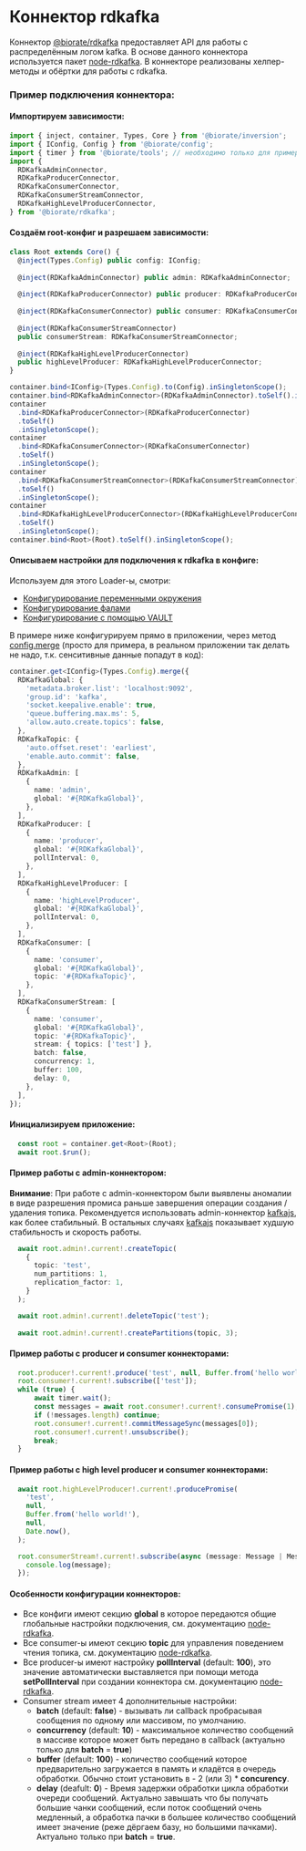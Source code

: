 # Коннектор rdkafka

Коннектор [@biorate/rdkafka](https://www.npmjs.com/package/@biorate/rdkafka) предоставляет API 
для работы с распределённым логом kafka.
В основе данного коннектора используется пакет [node-rdkafka](https://www.npmjs.com/package/node-rdkafka).
В коннекторе реализованы хелпер-методы и обёртки для работы с rdkafka.

### Пример подключения коннектора:

#### Импортируем зависимости:

```ts
import { inject, container, Types, Core } from '@biorate/inversion';
import { IConfig, Config } from '@biorate/config';
import { timer } from '@biorate/tools'; // необходимо только для примеров ниже
import {
  RDKafkaAdminConnector,
  RDKafkaProducerConnector,
  RDKafkaConsumerConnector,
  RDKafkaConsumerStreamConnector,
  RDKafkaHighLevelProducerConnector, 
} from '@biorate/rdkafka';
```

#### Создаём root-конфиг и разрешаем зависимости:

```ts
class Root extends Core() {
  @inject(Types.Config) public config: IConfig;
    
  @inject(RDKafkaAdminConnector) public admin: RDKafkaAdminConnector;
  
  @inject(RDKafkaProducerConnector) public producer: RDKafkaProducerConnector;
  
  @inject(RDKafkaConsumerConnector) public consumer: RDKafkaConsumerConnector;
  
  @inject(RDKafkaConsumerStreamConnector)
  public consumerStream: RDKafkaConsumerStreamConnector;
  
  @inject(RDKafkaHighLevelProducerConnector)
  public highLevelProducer: RDKafkaHighLevelProducerConnector;
}

container.bind<IConfig>(Types.Config).to(Config).inSingletonScope();
container.bind<RDKafkaAdminConnector>(RDKafkaAdminConnector).toSelf().inSingletonScope();
container
  .bind<RDKafkaProducerConnector>(RDKafkaProducerConnector)
  .toSelf()
  .inSingletonScope();
container
  .bind<RDKafkaConsumerConnector>(RDKafkaConsumerConnector)
  .toSelf()
  .inSingletonScope();
container
  .bind<RDKafkaConsumerStreamConnector>(RDKafkaConsumerStreamConnector)
  .toSelf()
  .inSingletonScope();
container
  .bind<RDKafkaHighLevelProducerConnector>(RDKafkaHighLevelProducerConnector)
  .toSelf()
  .inSingletonScope();
container.bind<Root>(Root).toSelf().inSingletonScope();
```

#### Описываем настройки для подключения к rdkafka в конфиге:

Используем для этого Loader-ы, смотри:
  - [Конфигурирование переменными окружения](./doc/ENV_LOADER.md)
  - [Конфигурирование фалами](./doc/FILE_LOADER.md)
  - [Конфигурирование с помощью VAULT](./doc/VAULT_LOADER.md)

В примере ниже конфигурируем прямо в приложении, через метод [config.merge](./doc/CONFIGURATION.md)
(просто для примера, в реальном приложении так делать не надо, т.к. сенситивные данные
попадут в код):

```ts
container.get<IConfig>(Types.Config).merge({
  RDKafkaGlobal: {
    'metadata.broker.list': 'localhost:9092',
    'group.id': 'kafka',
    'socket.keepalive.enable': true,
    'queue.buffering.max.ms': 5,
    'allow.auto.create.topics': false,
  },
  RDKafkaTopic: {
    'auto.offset.reset': 'earliest',
    'enable.auto.commit': false,
  },
  RDKafkaAdmin: [
    {
      name: 'admin',
      global: '#{RDKafkaGlobal}',
    },
  ],
  RDKafkaProducer: [
    {
      name: 'producer',
      global: '#{RDKafkaGlobal}',
      pollInterval: 0,
    },
  ],
  RDKafkaHighLevelProducer: [
    {
      name: 'highLevelProducer',
      global: '#{RDKafkaGlobal}',
      pollInterval: 0,
    },
  ],
  RDKafkaConsumer: [
    {
      name: 'consumer',
      global: '#{RDKafkaGlobal}',
      topic: '#{RDKafkaTopic}',
    },
  ],
  RDKafkaConsumerStream: [
    {
      name: 'consumer',
      global: '#{RDKafkaGlobal}',
      topic: '#{RDKafkaTopic}',
      stream: { topics: ['test'] },
      batch: false,
      concurrency: 1,
      buffer: 100,
      delay: 0,
    },
  ],
});
```

#### Инициализируем приложение: 

```ts
  const root = container.get<Root>(Root);
  await root.$run();
```

#### Пример работы с admin-коннектором:

**Внимание**: При работе с admin-коннектором были выявлены аномалии 
в виде разрешения промиса раньше завершения операции создания / удаления топика.
Рекомендуется использовать admin-коннектор [kafkajs](https://www.npmjs.com/package/@biorate/kafkajs),
как более стабильный. В остальных случаях [kafkajs](https://www.npmjs.com/package/@biorate/kafkajs)
показывает худшую стабильность и скорость работы.

```ts
  await root.admin!.current!.createTopic(
    {
      topic: 'test',
      num_partitions: 1,
      replication_factor: 1,
    }
  );

  await root.admin!.current!.deleteTopic('test');
  
  await root.admin!.current!.createPartitions(topic, 3);
```

#### Пример работы с producer и consumer коннекторами:

```ts
  root.producer!.current!.produce('test', null, Buffer.from('hello world!'));
  root.consumer!.current!.subscribe(['test']);
  while (true) {
      await timer.wait();
      const messages = await root.consumer!.current!.consumePromise(1);
      if (!messages.length) continue;
      root.consumer!.current!.commitMessageSync(messages[0]);
      root.consumer!.current!.unsubscribe();
      break;
  }
```

#### Пример работы с high level producer и consumer коннекторами:

```ts
  await root.highLevelProducer!.current!.producePromise(
    'test',
    null,
    Buffer.from('hello world!'),
    null,
    Date.now(),
  );

  root.consumerStream!.current!.subscribe(async (message: Message | Message[]) => {
    console.log(message);
  });
```

#### Особенности конфигурации коннекторов:

- Все конфиги имеют секцию **global** в которое передаются общие глобальные настройки подключения, см. документацию [node-rdkafka](https://www.npmjs.com/package/node-rdkafka).
- Все consumer-ы имеют секцию **topic** для управления поведением чтения топика, см. документацию [node-rdkafka](https://www.npmjs.com/package/node-rdkafka).
- Все producer-ы имеют настройку **pollInterval** (default: **100**), это значение автоматически выставляется при помощи метода **setPollInterval** при создании коннектора см. документацию [node-rdkafka](https://www.npmjs.com/package/node-rdkafka).
- Consumer stream имеет 4 дополнительные настройки:
  - **batch** (default: **false**) - вызывать ли callback пробрасывая сообщения по одному или массивом, по умолчанию.
  - **concurrency** (default: **10**) - максимальное количество сообщений в массиве которое может быть передано в callback (актуально только для **batch** = **true**)
  - **buffer** (default: **100**) - количество сообщений которое предварительно загружается в память и кладётся в очередь обработки. Обычно стоит установить в - 2 (или 3) * **concurency**. 
  - **delay** (deafult: **0**) - Время задержки обработки цикла обработки очереди сообщений. Актуально завышать что бы получать большие чанки сообщений, если поток сообщений очень медленный, а обработка пачки в большее количество сообщений имеет значение (реже дёргаем базу, но большими пачками). Актуально только при **batch** = **true**.

